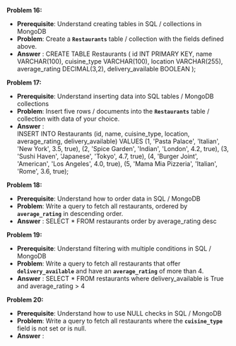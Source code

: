 **Problem 16:**

- **Prerequisite**: Understand creating tables in SQL / collections in MongoDB
- **Problem**: Create a **`Restaurants`** table / collection with the fields defined above.
- **Answer** : 
    CREATE TABLE Restaurants (
    id INT PRIMARY KEY,
    name VARCHAR(100),
    cuisine_type VARCHAR(100),
    location VARCHAR(255),
    average_rating DECIMAL(3,2),
    delivery_available BOOLEAN
);


**Problem 17:**

- **Prerequisite**: Understand inserting data into SQL tables / MongoDB collections
- **Problem**: Insert five rows / documents into the **`Restaurants`** table / collection with data of your choice.
- **Answer** :  
INSERT INTO Restaurants (id, name, cuisine_type, location, average_rating, delivery_available)
VALUES
(1, 'Pasta Palace', 'Italian', 'New York', 3.5, true),
(2, 'Spice Garden', 'Indian', 'London', 4.2, true),
(3, 'Sushi Haven', 'Japanese', 'Tokyo', 4.7, true),
(4, 'Burger Joint', 'American', 'Los Angeles', 4.0, true),
(5, 'Mama Mia Pizzeria', 'Italian', 'Rome', 3.6, true);


**Problem 18:**

- **Prerequisite**: Understand how to order data in SQL / MongoDB
- **Problem**: Write a query to fetch all restaurants, ordered by **`average_rating`** in descending order.
- **Answer** : SELECT * FROM restaurants order by average_rating desc


**Problem 19:**

- **Prerequisite**: Understand filtering with multiple conditions in SQL / MongoDB
- **Problem**: Write a query to fetch all restaurants that offer **`delivery_available`** and have an **`average_rating`** of more than 4.
- **Answer** : SELECT * FROM restaurants where delivery_available is True and average_rating > 4


**Problem 20:**

- **Prerequisite**: Understand how to use NULL checks in SQL / MongoDB
- **Problem**: Write a query to fetch all restaurants where the **`cuisine_type`** field is not set or is null.
- **Answer** : 